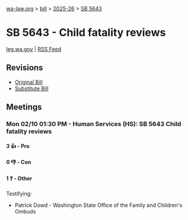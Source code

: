 [wa-law.org](/) > [bill](/bill/) > [2025-26](/bill/2025-26/) > [SB 5643](/bill/2025-26/sb/5643/)

# SB 5643 - Child fatality reviews
[leg.wa.gov](https://app.leg.wa.gov/billsummary?BillNumber=5643&Year=2025&Initiative=false) | [RSS Feed](./rss.xml)

## Revisions
* [Original Bill](1/)
* [Substitute Bill](S/)

## Meetings
### Mon 02/10 01:30 PM - Human Services (HS): SB 5643 Child fatality reviews
#### 3 👍 - Pro

#### 0 👎 - Con

#### 1 ❓ - Other
Testifying:
* Patrick Dowd - Washington State Office of the Family and Children's Ombuds
